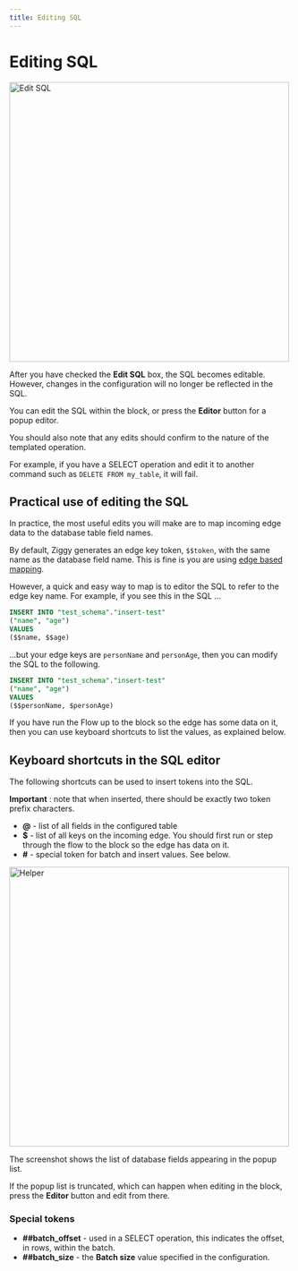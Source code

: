 ```yaml
---
title: Editing SQL
---
```


# Editing SQL

<img src="/img/flows/blocks/utility/SQL/sql-sql-edit.png" alt="Edit SQL" width="500" />

After you have checked the **Edit SQL** box, the SQL becomes editable. 
However, changes in the configuration will no longer be reflected in the SQL.

You can edit the SQL within the block, or press the **Editor** button for a popup editor. 

You should also note that any edits should confirm to the nature of the templated operation.

For example, if you have a SELECT operation and edit it to another command 
such as `DELETE FROM my_table`, it will fail.

## Practical use of editing the SQL
In practice, the most useful edits you will make are to map incoming edge data to the database table field names. 

By default, Ziggy generates an edge key token, `$$token`, with the same name as the database field name. 
This is fine is you are using [edge based mapping](sql-mapping). 

However, a quick and easy way to map is to editor the SQL to refer to the edge key name. 
For example, if you see this in the SQL ...

```SQL
INSERT INTO "test_schema"."insert-test" 
("name", "age")
VALUES
($$name, $$age)
```
...but your edge keys are `personName` and `personAge`, then you can modify the SQL to the following.

```SQL
INSERT INTO "test_schema"."insert-test" 
("name", "age")
VALUES
($$personName, $personAge)
```

If you have run the Flow up to the block so the edge has some data on it, then you can use keyboard shortcuts 
to list the values, as explained below.

## Keyboard shortcuts in the SQL editor
The following shortcuts can be used to insert tokens into the SQL.

**Important** : note that when inserted, there should be exactly two token prefix characters.

- **@** - list of all fields in the configured table
- **$** - list of all keys on the incoming edge. You should first run or step through the flow to the block so the edge has data on it.
- **#** - special token for batch and insert values. See below.

<img src="/img/flows/blocks/utility/SQL/sql-helper.png" alt="Helper" width="500" />

The screenshot shows the list of database fields appearing in the popup list.

If the popup list is truncated, which can happen when editing in the block, press the **Editor** button and edit from there.

### Special tokens
- **##batch_offset** - used in a SELECT operation, this indicates the offset, in rows, within the batch.
- **##batch_size** - the **Batch size** value specified in the configuration.
